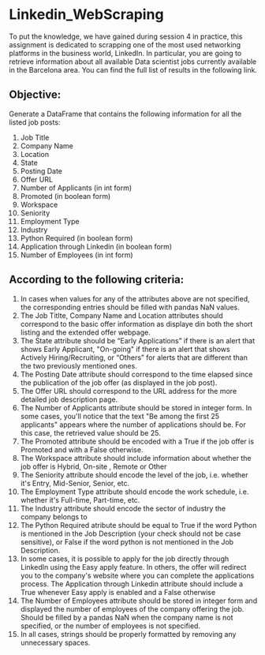 # Linkedin_WebScraping

To put the knowledge, we have gained during session 4 in practice, this assignment is dedicated to scrapping one of the most used networking platforms in the business world, LinkedIn. In particular, you are going to retrieve information about all available Data scientist jobs currently available in the Barcelona area. You can find the full list of results in the following link.

## Objective:

Generate a DataFrame that contains the following information for all the listed job posts:

1. Job Title
2. Company Name
3. Location
4. State
5. Posting Date
6. Offer URL
7. Number of Applicants (in int form)
8. Promoted (in boolean form)
9. Workspace
10. Seniority
11. Employment Type
12. Industry
13. Python Required (in boolean form)
14. Application through Linkedin (in boolean form)
15. Number of Employees (in int form)

## According to the following criteria:

1. In cases when values for any of the attributes above are not specified, the corresponding entries should be filled with pandas NaN values.  
2. The Job Titlte, Company Name and Location attributes should correspond to the basic offer information as displaye din both the short listing and the extended offer webpage.
3. The State attribute should be “Early Applications” if there is an alert that shows Early Applicant, "On-going" if there is an alert that shows Actively Hiring/Recruiting, or “Others” for alerts that are different than the two previously mentioned ones.
4. The Posting Date attribute should correspond to the time elapsed since the publication of the job offer (as displayed in the job post).
5. The Offer URL should correspond to the URL address for the more detailed job description page.
6. The Number of Applicants attribute should be stored in integer form. In some cases, you'll notice that the text "Be among the first 25 applicants" appears where the number of applications should be. For this case, the retrieved value should be 25.
7. The Promoted attribute should be encoded with a True if the job offer is Promoted and with a False otherwise.
8. The Workspace attribute should include information about whether the job offer is Hybrid, On-site , Remote or Other
9. The Seniority attribute should encode the level of the job, i.e. whether it's Entry, Mid-Senior, Senior, etc.
10. The Employment Type attribute should encode the work schedule, i.e. whether it's Full-time, Part-time, etc.
11. The Industry attribute should encode the sector of industry the company belongs to
12. The Python Required atribute should be equal to True if the word Python is mentioned in the Job Description (your check should not be case sensitive), or False if the word python is not mentioned in the Job Description.
13. In some cases, it is possible to apply for the job directly through LinkedIn using the Easy apply feature. In others, the offer will redirect you to the company's website where you can complete the applications process. The Application through Linkedin attribute should include a True whenever Easy apply is enabled and a False otherwise
14. The Number of Employees attribute should be stored in integer form and displayed the number of employees of the company offering the job. Should be filled by a pandas NaN when the company name is not specified, or the number of employees is not specified.
15. In all cases, strings should be properly formatted by removing any unnecessary spaces.
